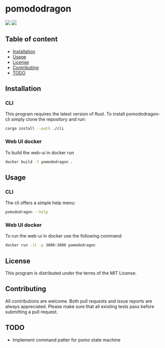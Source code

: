 
# pomododragon

![](https://github.com/unlink2/pomododragon/actions/workflows/build.yml/badge.svg)
![](https://github.com/unlink2/pomododragon/actions/workflows/test.yml/badge.svg)

## Table of content

- [Installation](#Installation)
- [Usage](#Usage)
- [License](#License)
- [Contributing](#Contributing)
- [TODO](#TODO)

## Installation

### CLI

This program requires the latest version of Rust.
To install pomododragon-cli simply clone the repository and run:

```sh
cargo install --path ./cli
```

### Web UI docker

To build the web-ui in docker run
```sh
docker build -t pomododragon .
```

## Usage

### CLI

The cli offers a simple help menu:
```sh
pomododragon --help
```

### Web UI docker

To run the web-ui in docker use the following command:
```sh
docker run -it -p 3080:3080 pomododragon
```

## License

This program is distributed under the terms of the MIT License.

## Contributing

All contributions are welcome.
Both pull requests and issue reports are always appreciated.
Please make sure that all existing tests pass before submitting a pull request.

## TODO
- Implement command patter for pomo state machine
